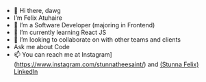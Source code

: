 - 👋 Hi there, dawg
-  I’m Felix Atuhaire
- 👀 I’m a Software Developer (majoring in Frontend)
- 🌱 I’m currently learning React JS
- 💞️ I’m looking to collaborate on with other teams and clients
- Ask me about Code
- 📫 You can reach me at Instagram](https://www.instagram.com/stunnatheesaint/) and [(Stunna Felix) LinkedIn](https://www.linkedin.com/in/stunna-felix-82612823b/)

